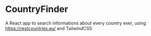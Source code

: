 # CountryFinder
A React app to search informations about every country ever, using https://restcountries.eu/ and TailwindCSS
